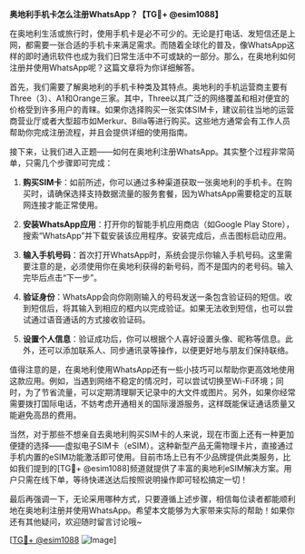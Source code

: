 **奥地利手机卡怎么注册WhatsApp？【TG💪+ @esim1088】**

在奥地利生活或旅行时，使用手机卡是必不可少的。无论是打电话、发短信还是上网，都需要一张合适的手机卡来满足需求。而随着全球化的普及，像WhatsApp这样的即时通讯软件也成为我们日常生活中不可或缺的一部分。那么，在奥地利如何注册并使用WhatsApp呢？这篇文章将为你详细解答。

首先，我们需要了解奥地利的手机卡种类及其特点。奥地利的手机运营商主要有Three（3）、A1和Orange三家。其中，Three以其广泛的网络覆盖和相对便宜的价格受到许多用户的青睐。如果你选择购买一张实体SIM卡，建议前往当地的运营商营业厅或者大型超市如Merkur、Billa等进行购买。这些地方通常会有工作人员帮助你完成注册流程，并且会提供详细的使用指南。

接下来，让我们进入正题——如何在奥地利注册WhatsApp。其实整个过程非常简单，只需几个步骤即可完成：

1. **购买SIM卡**：如前所述，你可以通过多种渠道获取一张奥地利的手机卡。在购买时，请确保选择支持数据流量的服务套餐，因为WhatsApp需要稳定的互联网连接才能正常使用。

2. **安装WhatsApp应用**：打开你的智能手机应用商店（如Google Play Store），搜索“WhatsApp”并下载安装该应用程序。安装完成后，点击图标启动应用。

3. **输入手机号码**：首次打开WhatsApp时，系统会提示你输入手机号码。这里需要注意的是，必须使用你在奥地利获得的新号码，而不是国内的老号码。输入完毕后点击“下一步”。

4. **验证身份**：WhatsApp会向你刚刚输入的号码发送一条包含验证码的短信。收到短信后，将其输入到相应的框内以完成验证。如果无法收到短信，也可以尝试通过语音通话的方式接收验证码。

5. **设置个人信息**：验证成功后，你可以根据个人喜好设置头像、昵称等信息。此外，还可以添加联系人、同步通讯录等操作，以便更好地与朋友们保持联络。

值得注意的是，在奥地利使用WhatsApp还有一些小技巧可以帮助你更高效地使用这款应用。例如，当遇到网络不稳定的情况时，可以尝试切换至Wi-Fi环境；同时，为了节省流量，可以定期清理聊天记录中的大文件或图片。另外，如果你经常需要拨打国际电话，不妨考虑开通相关的国际漫游服务，这样既能保证通话质量又能避免高昂的费用。

当然，对于那些不想亲自去奥地利购买SIM卡的人来说，现在市面上还有一种更加便捷的选择——虚拟电子SIM卡（eSIM）。这种新型产品无需物理卡片，直接通过手机内置的eSIM功能激活即可使用。目前市场上已有不少品牌提供此类服务，比如我们提到的[TG💪+ @esim1088]频道就提供了丰富的奥地利eSIM解决方案。用户只需在线下单，等待快递送达后按照说明操作即可轻松搞定一切！

最后再强调一下，无论采用哪种方式，只要遵循上述步骤，相信每位读者都能顺利地在奥地利注册并使用WhatsApp。希望本文能够为大家带来实际的帮助！如果你还有其他疑问，欢迎随时留言讨论哦~

[[TG💪+ @esim1088](https://t.me/s/esim1088) ![Image](https://i.postimg.cc/4NQfJmqS/Snipaste-2025-05-13-00-14-12.png)]